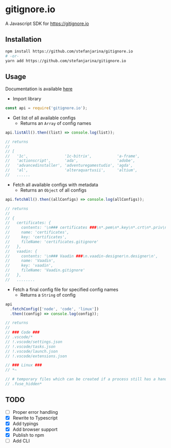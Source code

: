 # gitignore.io

A Javascript SDK for https://gitignore.io

## Installation

```sh
npm install https://github.com/stefanjarina/gitignore.io
# -or-
yarn add https://github.com/stefanjarina/gitignore.io
```

## Usage

Documentation is available [here](./docs/README.md)

- Import library

```js
const api = require('gitignore.io');
```

- Get list of all available configs
  - Returns an `Array` of config names

```js
api.listAll().then((list) => console.log(list));

// returns
//
// [
//   '1c',                '1c-bitrix',           'a-frame',
//   'actionscript',      'ada',                 'adobe',
//   'advancedinstaller', 'adventuregamestudio', 'agda',
//   'al',                'alteraquartusii',     'altium',
//   ......
```

- Fetch all available configs with metadata
  - Returns an `Object` of all configs

```js
api.fetchAll().then((allConfigs) => console.log(allConfigs));

// returns
//
// {
//   certificates: {
//     contents: '\n### certificates ###\n*.pem\n*.key\n*.crt\n*.priv\n',
//     name: 'certificates',
//     key: 'certificates',
//     fileName: 'certificates.gitignore'
//   },
//   vaadin: {
//     contents: '\n### Vaadin ###\n.vaadin-designer\n.designer\n',
//     name: 'Vaadin',
//     key: 'vaadin',
//     fileName: 'Vaadin.gitignore'
//   },
//   ........
```

- Fetch a final config file for specified config names
  - Returns a `String` of config

```js
api
  .fetchConfig(['node', 'code', 'linux'])
  .then((config) => console.log(config));

// returns
//
// ### Code ###
// .vscode/*
// !.vscode/settings.json
// !.vscode/tasks.json
// !.vscode/launch.json
// !.vscode/extensions.json

// ### Linux ###
// *~

// # temporary files which can be created if a process still has a handle open of a deleted file
// .fuse_hidden*
```

## TODO

- [ ] Proper error handling
- [x] Rewrite to Typescript
- [x] Add typings
- [x] Add browser support
- [x] Publish to npm
- [ ] Add CLI
